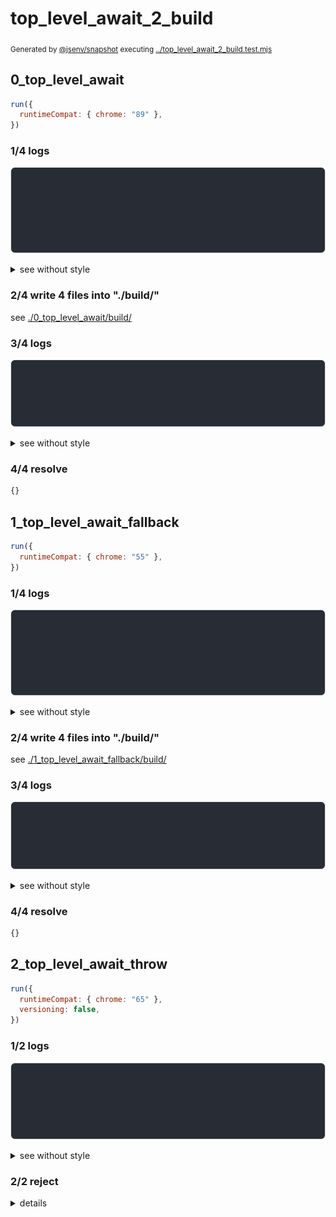 # top_level_await_2_build

<sub>
  Generated by <a href="https://github.com/jsenv/core/tree/main/packages/independent/snapshot">@jsenv/snapshot</a> executing <a href="../top_level_await_2_build.test.mjs">../top_level_await_2_build.test.mjs</a>
</sub>

## 0_top_level_await

```js
run({
  runtimeCompat: { chrome: "89" },
})
```

### 1/4 logs

![img](0_top_level_await/log_group.svg)

<details>
  <summary>see without style</summary>

```console

build "./main.html"
⠋ generate source graph
✔ generate source graph (done in <X> second)
⠋ generate build graph
✔ generate build graph (done in <X> second)
⠋ write files in build directory

```

</details>


### 2/4 write 4 files into "./build/"

see [./0_top_level_await/build/](./0_top_level_await/build/)

### 3/4 logs

![img](0_top_level_await/log_group_1.svg)

<details>
  <summary>see without style</summary>

```console
✔ write files in build directory (done in <X> second)
--- build files ---  
- html : 1 (540 B / 54 %)
- js   : 3 (463 B / 46 %)
- total: 4 (1 kB / 100 %)
--------------------
```

</details>


### 4/4 resolve

```js
{}
```

## 1_top_level_await_fallback

```js
run({
  runtimeCompat: { chrome: "55" },
})
```

### 1/4 logs

![img](1_top_level_await_fallback/log_group.svg)

<details>
  <summary>see without style</summary>

```console

build "./main.html"
⠋ generate source graph
✔ generate source graph (done in <X> second)
⠋ generate build graph
✔ generate build graph (done in <X> second)
⠋ write files in build directory

```

</details>


### 2/4 write 4 files into "./build/"

see [./1_top_level_await_fallback/build/](./1_top_level_await_fallback/build/)

### 3/4 logs

![img](1_top_level_await_fallback/log_group_1.svg)

<details>
  <summary>see without style</summary>

```console
✔ write files in build directory (done in <X> second)
--- build files ---  
- html : 1 (17.2 kB / 92 %)
- js   : 3 (1.6 kB / 8 %)
- total: 4 (18.8 kB / 100 %)
--------------------
```

</details>


### 4/4 resolve

```js
{}
```

## 2_top_level_await_throw

```js
run({
  runtimeCompat: { chrome: "65" },
  versioning: false,
})
```

### 1/2 logs

![img](2_top_level_await_throw/log_group.svg)

<details>
  <summary>see without style</summary>

```console

build "./main.html"
⠋ generate source graph
✔ generate source graph (done in <X> second)
⠋ generate build graph
✖ failed to generate build graph

```

</details>


### 2/2 reject
  <details>
  <summary>details</summary>

```console
Error: "transformUrlContent" error on "js_module"
base/client/main.js:1:7
1 | import "./a.js";
          ^
"transformUrlContent" error on "js_module"
--- error stack ---
TypeError: base/client/a.js: Cannot export after a top-level await when using topLevelAwait: "simple"!
  2 | await new Promise(resolve => setTimeout(resolve, 500));
  3 | window.executionOrder.push("a_after_timeout");
> 4 | export const answer = 42;
    | ^^^^^^^^^^^^^^^^^^^^^^^^^
    at File.buildCodeFrameError (@jsenv/core/node_modules/@babel/core/lib/transformation/file/file.js:195:12)
    at NodePath.buildCodeFrameError (@jsenv/core/node_modules/@babel/traverse/lib/path/index.js:116:21)
    at PluginPass.exit (@jsenv/core/node_modules/babel-plugin-transform-async-to-promises/async-to-promises.js:3597:36)
    at newFn (@jsenv/core/node_modules/@babel/traverse/lib/visitors.js:172:14)
    at NodePath._call (@jsenv/core/node_modules/@babel/traverse/lib/path/context.js:49:20)
    at NodePath.call (@jsenv/core/node_modules/@babel/traverse/lib/path/context.js:39:18)
    at NodePath.visit (@jsenv/core/node_modules/@babel/traverse/lib/path/context.js:93:8)
    at TraversalContext.visitQueue (@jsenv/core/node_modules/@babel/traverse/lib/context.js:89:16)
    at TraversalContext.visitMultiple (@jsenv/core/node_modules/@babel/traverse/lib/context.js:61:17)
    at TraversalContext.visit (@jsenv/core/node_modules/@babel/traverse/lib/context.js:110:19)
    at traverseNode (@jsenv/core/node_modules/@babel/traverse/lib/traverse-node.js:22:17)
    at NodePath.visit (@jsenv/core/node_modules/@babel/traverse/lib/path/context.js:91:52)
    at TraversalContext.visitQueue (@jsenv/core/node_modules/@babel/traverse/lib/context.js:89:16)
    at TraversalContext.visitSingle (@jsenv/core/node_modules/@babel/traverse/lib/context.js:65:19)
    at TraversalContext.visit (@jsenv/core/node_modules/@babel/traverse/lib/context.js:112:19)
    at traverseNode (@jsenv/core/node_modules/@babel/traverse/lib/traverse-node.js:22:17)
    at traverse (@jsenv/core/node_modules/@babel/traverse/lib/index.js:53:34)
    at transformFile (@jsenv/core/node_modules/@babel/core/lib/transformation/index.js:82:31)
    at transformFile.next (<anonymous>)
    at run (@jsenv/core/node_modules/@babel/core/lib/transformation/index.js:24:12)
    at run.next (<anonymous>)
    at transform (@jsenv/core/node_modules/@babel/core/lib/transform.js:22:33)
    at transform.next (<anonymous>)
    at step (@jsenv/core/node_modules/gensync/index.js:261:32)
    at @jsenv/core/node_modules/gensync/index.js:273:13
    at async.call.result.err.err (@jsenv/core/node_modules/gensync/index.js:223:11)
    at @jsenv/core/node_modules/gensync/index.js:189:28
    at @jsenv/core/node_modules/@babel/core/lib/gensync-utils/async.js:67:7
    at @jsenv/core/node_modules/gensync/index.js:113:33
    at step (@jsenv/core/node_modules/gensync/index.js:287:14)
    at @jsenv/core/node_modules/gensync/index.js:273:13
    at async.call.result.err.err (@jsenv/core/node_modules/gensync/index.js:223:11)
```

</details>